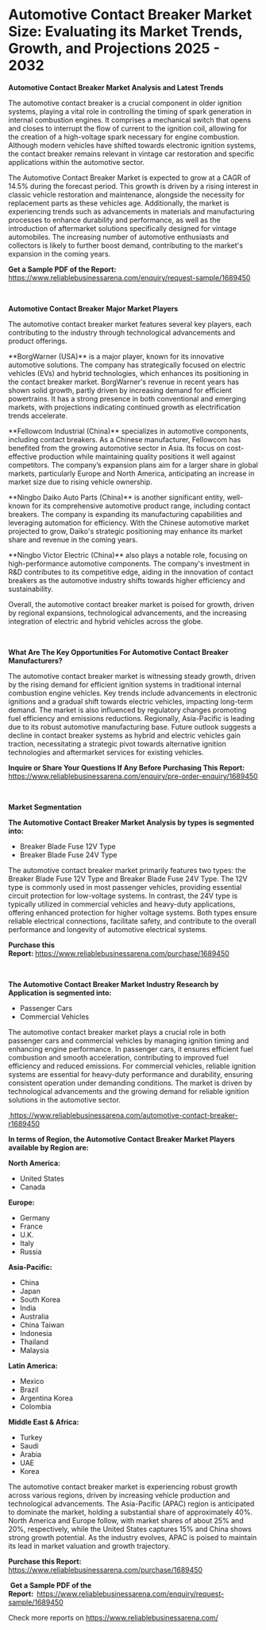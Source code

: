<p><h1>Automotive Contact Breaker Market Size: Evaluating its Market Trends, Growth, and Projections 2025 - 2032</h1></p><p><strong>Automotive Contact Breaker Market Analysis and Latest Trends</strong></p>
<p><p>The automotive contact breaker is a crucial component in older ignition systems, playing a vital role in controlling the timing of spark generation in internal combustion engines. It comprises a mechanical switch that opens and closes to interrupt the flow of current to the ignition coil, allowing for the creation of a high-voltage spark necessary for engine combustion. Although modern vehicles have shifted towards electronic ignition systems, the contact breaker remains relevant in vintage car restoration and specific applications within the automotive sector.</p><p>The Automotive Contact Breaker Market is expected to grow at a CAGR of 14.5% during the forecast period. This growth is driven by a rising interest in classic vehicle restoration and maintenance, alongside the necessity for replacement parts as these vehicles age. Additionally, the market is experiencing trends such as advancements in materials and manufacturing processes to enhance durability and performance, as well as the introduction of aftermarket solutions specifically designed for vintage automobiles. The increasing number of automotive enthusiasts and collectors is likely to further boost demand, contributing to the market's expansion in the coming years.</p></p>
<p><strong>Get a Sample PDF of the Report:&nbsp;</strong> <a href="https://www.reliablebusinessarena.com/enquiry/request-sample/1689450?utm_campaign=3286&utm_medium=2&utm_source=Github&utm_content=ia&utm_term=26032025&utm_id=automotive-contact-breaker">https://www.reliablebusinessarena.com/enquiry/request-sample/1689450</a></p>
<p>&nbsp;</p>
<p><strong>Automotive Contact Breaker Major Market Players</strong></p>
<p><p>The automotive contact breaker market features several key players, each contributing to the industry through technological advancements and product offerings. </p><p>**BorgWarner (USA)** is a major player, known for its innovative automotive solutions. The company has strategically focused on electric vehicles (EVs) and hybrid technologies, which enhances its positioning in the contact breaker market. BorgWarner's revenue in recent years has shown solid growth, partly driven by increasing demand for efficient powertrains. It has a strong presence in both conventional and emerging markets, with projections indicating continued growth as electrification trends accelerate.</p><p>**Fellowcom Industrial (China)** specializes in automotive components, including contact breakers. As a Chinese manufacturer, Fellowcom has benefited from the growing automotive sector in Asia. Its focus on cost-effective production while maintaining quality positions it well against competitors. The company’s expansion plans aim for a larger share in global markets, particularly Europe and North America, anticipating an increase in market size due to rising vehicle ownership.</p><p>**Ningbo Daiko Auto Parts (China)** is another significant entity, well-known for its comprehensive automotive product range, including contact breakers. The company is expanding its manufacturing capabilities and leveraging automation for efficiency. With the Chinese automotive market projected to grow, Daiko's strategic positioning may enhance its market share and revenue in the coming years.</p><p>**Ningbo Victor Electric (China)** also plays a notable role, focusing on high-performance automotive components. The company's investment in R&D contributes to its competitive edge, aiding in the innovation of contact breakers as the automotive industry shifts towards higher efficiency and sustainability.</p><p>Overall, the automotive contact breaker market is poised for growth, driven by regional expansions, technological advancements, and the increasing integration of electric and hybrid vehicles across the globe.</p></p>
<p>&nbsp;</p>
<p><strong>What Are The Key Opportunities For Automotive Contact Breaker Manufacturers?</strong></p>
<p><p>The automotive contact breaker market is witnessing steady growth, driven by the rising demand for efficient ignition systems in traditional internal combustion engine vehicles. Key trends include advancements in electronic ignitions and a gradual shift towards electric vehicles, impacting long-term demand. The market is also influenced by regulatory changes promoting fuel efficiency and emissions reductions. Regionally, Asia-Pacific is leading due to its robust automotive manufacturing base. Future outlook suggests a decline in contact breaker systems as hybrid and electric vehicles gain traction, necessitating a strategic pivot towards alternative ignition technologies and aftermarket services for existing vehicles.</p></p>
<p><strong>Inquire or Share Your Questions If Any Before Purchasing This Report:</strong> <a href="https://www.reliablebusinessarena.com/enquiry/pre-order-enquiry/1689450?utm_campaign=3286&utm_medium=2&utm_source=Github&utm_content=ia&utm_term=26032025&utm_id=automotive-contact-breaker">https://www.reliablebusinessarena.com/enquiry/pre-order-enquiry/1689450</a></p>
<p>&nbsp;</p>
<p><strong>Market Segmentation</strong></p>
<p><strong>The Automotive Contact Breaker Market Analysis by types is segmented into:</strong></p>
<p><ul><li>Breaker Blade Fuse 12V Type</li><li>Breaker Blade Fuse 24V Type</li></ul></p>
<p><p>The automotive contact breaker market primarily features two types: the Breaker Blade Fuse 12V Type and Breaker Blade Fuse 24V Type. The 12V type is commonly used in most passenger vehicles, providing essential circuit protection for low-voltage systems. In contrast, the 24V type is typically utilized in commercial vehicles and heavy-duty applications, offering enhanced protection for higher voltage systems. Both types ensure reliable electrical connections, facilitate safety, and contribute to the overall performance and longevity of automotive electrical systems.</p></p>
<p><strong>Purchase this Report:&nbsp;</strong><a href="https://www.reliablebusinessarena.com/purchase/1689450?utm_campaign=3286&utm_medium=2&utm_source=Github&utm_content=ia&utm_term=26032025&utm_id=automotive-contact-breaker">https://www.reliablebusinessarena.com/purchase/1689450</a></p>
<p>&nbsp;</p>
<p><strong>The Automotive Contact Breaker Market Industry Research by Application is segmented into:</strong></p>
<p><ul><li>Passenger Cars</li><li>Commercial Vehicles</li></ul></p>
<p><p>The automotive contact breaker market plays a crucial role in both passenger cars and commercial vehicles by managing ignition timing and enhancing engine performance. In passenger cars, it ensures efficient fuel combustion and smooth acceleration, contributing to improved fuel efficiency and reduced emissions. For commercial vehicles, reliable ignition systems are essential for heavy-duty performance and durability, ensuring consistent operation under demanding conditions. The market is driven by technological advancements and the growing demand for reliable ignition solutions in the automotive sector.</p></p>
<p><a href="https://www.reliablebusinessarena.com/automotive-contact-breaker-r1689450?utm_campaign=3286&utm_medium=2&utm_source=Github&utm_content=ia&utm_term=26032025&utm_id=automotive-contact-breaker">&nbsp;https://www.reliablebusinessarena.com/automotive-contact-breaker-r1689450</a></p>
<p><strong>In terms of Region, the Automotive Contact Breaker Market Players available by Region are:</strong></p>
<p>
    <p> <strong> North America: </strong>
        <ul>
            <li>United States</li>
            <li>Canada</li>
        </ul>
        </p> 
    <p> <strong> Europe: </strong>
        <ul>
            <li>Germany</li>
            <li>France</li>
            <li>U.K.</li>
            <li>Italy</li>
            <li>Russia</li>
        </ul>
        </p> 
    <p> <strong> Asia-Pacific: </strong>
        <ul>
            <li>China</li>
            <li>Japan</li>
            <li>South Korea</li>
            <li>India</li>
            <li>Australia</li>
            <li>China Taiwan</li>
            <li>Indonesia</li>
            <li>Thailand</li>
            <li>Malaysia</li>
        </ul>
        </p> 
    <p> <strong> Latin America: </strong>
        <ul>
            <li>Mexico</li>
            <li>Brazil</li>
            <li>Argentina Korea</li>
            <li>Colombia</li>
        </ul>
        </p> 
    <p> <strong> Middle East & Africa: </strong>
        <ul>
            <li>Turkey</li>
            <li>Saudi</li>
            <li>Arabia</li>
            <li>UAE</li>
            <li>Korea</li>
        </ul>
    </p>
    </p>
<p><p>The automotive contact breaker market is experiencing robust growth across various regions, driven by increasing vehicle production and technological advancements. The Asia-Pacific (APAC) region is anticipated to dominate the market, holding a substantial share of approximately 40%. North America and Europe follow, with market shares of about 25% and 20%, respectively, while the United States captures 15% and China shows strong growth potential. As the industry evolves, APAC is poised to maintain its lead in market valuation and growth trajectory.</p></p>
<p><strong>Purchase this Report: </strong><a href="https://www.reliablebusinessarena.com/purchase/1689450?utm_campaign=3286&utm_medium=2&utm_source=Github&utm_content=ia&utm_term=26032025&utm_id=automotive-contact-breaker">https://www.reliablebusinessarena.com/purchase/1689450</a></p>
<p>&nbsp;<strong>Get a Sample PDF of the Report:&nbsp;&nbsp;</strong><a href="https://www.reliablebusinessarena.com/enquiry/request-sample/1689450?utm_campaign=3286&utm_medium=2&utm_source=Github&utm_content=ia&utm_term=26032025&utm_id=automotive-contact-breaker">https://www.reliablebusinessarena.com/enquiry/request-sample/1689450</a></p>
<p><strong></strong></p>
<p>Check more reports on <a href="https://www.reliablebusinessarena.com/?utm_campaign=3286&utm_medium=2&utm_source=Github&utm_content=ia&utm_term=26032025&utm_id=automotive-contact-breaker">https://www.reliablebusinessarena.com/</a></p>
